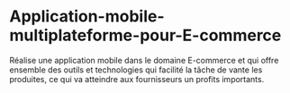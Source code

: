 # Application-mobile-multiplateforme-pour-E-commerce
Réalise une application mobile dans le domaine E-commerce et qui offre ensemble des outils et technologies qui facilité la tâche de vante les produites, ce qui va atteindre aux fournisseurs un profits importants.
